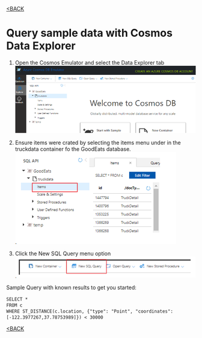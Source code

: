 [<BACK](../README.md)

# Query sample data with Cosmos Data Explorer

1) Open the Cosmos Emulator and select the Data Explorer tab
![](images/dataExplorer.png)

2) Ensure items were crated by selecting the items menu under in the truckdata container fo the GoodEats database. 
![](images/item-view.png)

3) Click the New SQL Query menu option 
![](images/new-query.png)

Sample Query with known results to get you started:

```
SELECT *
FROM c
WHERE ST_DISTANCE(c.location, {"type": "Point", "coordinates":[-122.3977267,37.78753989]}) < 30000

```

[<BACK](../README.md)